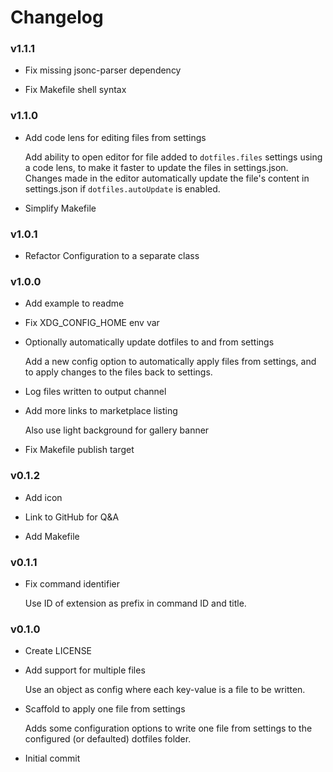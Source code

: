 # Changelog
### v1.1.1

- Fix missing jsonc-parser dependency


- Fix Makefile shell syntax

### v1.1.0

- Add code lens for editing files from settings
  
  Add ability to open editor for file added to `dotfiles.files` settings using a code lens, to make it faster to update the files in settings.json. Changes made in the editor automatically update the file's content in settings.json if `dotfiles.autoUpdate` is enabled.


- Simplify Makefile

### v1.0.1

- Refactor Configuration to a separate class

### v1.0.0

- Add example to readme


- Fix XDG_CONFIG_HOME env var


- Optionally automatically update dotfiles to and from settings
  
  Add a new config option to automatically apply files from settings, and to apply changes to the files back to settings.


- Log files written to output channel


- Add more links to marketplace listing
  
  Also use light background for gallery banner


- Fix Makefile publish target

### v0.1.2

- Add icon


- Link to GitHub for Q&A


- Add Makefile

### v0.1.1

- Fix command identifier
  
  Use ID of extension as prefix in command ID and title.

### v0.1.0

- Create LICENSE


- Add support for multiple files
  
  Use an object as config where each key-value is a file to be written.


- Scaffold to apply one file from settings
  
  Adds some configuration options to write one file from settings to the configured (or defaulted) dotfiles folder.


- Initial commit


